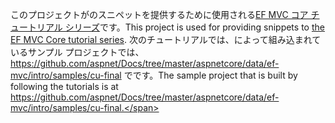 <span data-ttu-id="ec101-101">このプロジェクトがのスニペットを提供するために使用される[EF MVC コア チュートリアル シリーズ](https://docs.microsoft.com/aspnet/core/data/ef-mvc/intro)です。</span><span class="sxs-lookup"><span data-stu-id="ec101-101">This project is used for providing snippets to [the EF MVC Core tutorial series](https://docs.microsoft.com/aspnet/core/data/ef-mvc/intro).</span></span> <span data-ttu-id="ec101-102">次のチュートリアルでは、によって組み込まれているサンプル プロジェクトでは、https://github.com/aspnet/Docs/tree/master/aspnetcore/data/ef-mvc/intro/samples/cu-final でです。</span><span class="sxs-lookup"><span data-stu-id="ec101-102">The sample project that is built by following the tutorials is at https://github.com/aspnet/Docs/tree/master/aspnetcore/data/ef-mvc/intro/samples/cu-final.</span></span>
